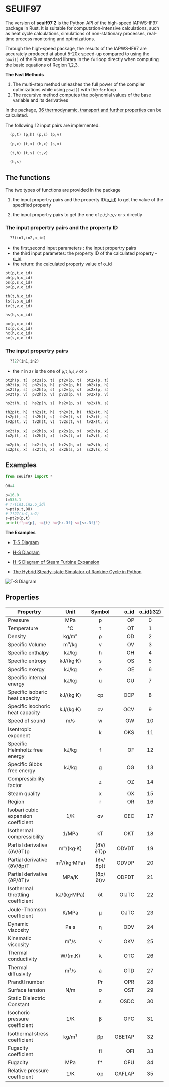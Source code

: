 # SEUIF97

The version of **seuif97 2**  is the Python API of the high-speed IAPWS-IF97 package in Rust. It is suitable for computation-intensive calculations, such as heat cycle calculations, simulations of non-stationary processes, real-time process monitoring and optimizations.   
 
Through the high-speed package, the results of the IAPWS-IF97 are accurately produced at about 5-20x speed-up compared to  using the `powi()` of the Rust standard library in the `for`loop directly when computing the basic equations of Region 1,2,3.

**The Fast Methods**

1. The multi-step method unleashes the full power of the compiler optimizations while using `powi()` with the `for` loop
2. The recursive  method computes the polynomial values of the base variable and its derivatives

In the package, [36 thermodynamic, transport and  further properties](#properties) can be calculated. 

The following 12 input pairs are implemented:

```txt
  (p,t) (p,h) (p,s) (p,v) 
  
  (p,x) (t,x) (h,x) (s,x) 

  (t,h) (t,s) (t,v) 

  (h,s)
```

## The functions 

The two types of functions are provided in the package

 1. the input propertry pairs and the property ID([o_id](#properties)) to get the value of the specified property

 2. the input propertry pairs to get the one of  `p`,`t`,`h`,`s`,`v` or `x` directly

### The input propertry pairs and the property ID 

```python 
  ??(in1,in2,o_id)
```

* the first,second input parameters : the input propertry pairs
* the third input parametes: the property ID of the calculated property - [o_id](#properties)
* the return: the calculated property value of o_id

```python
pt(p,t,o_id)
ph(p,h,o_id)
ps(p,s,o_id)
pv(p,v,o_id)

th(t,h,o_id)
ts(t,s,o_id)
tv(t,v,o_id)

hs(h,s,o_id)

px(p,x,o_id)
tx(p,x,o_id)
hx(h,x,o_id)
sx(s,x,o_id)
```

### The input propertry pairs 

```python 
  ??2?(in1,in2)
```

* the `?` in `2?` is the one of `p`,`t`,`h`,`s`,`v` or `x`

```python
pt2h(p, t)  pt2s(p, t)  pt2v(p, t)  pt2x(p, t)
ph2t(p, h)  ph2s(p, h)  ph2v(p, h)  ph2x(p, h)   
ps2t(p, s)  ps2h(p, s)  ps2v(p, s)  ps2x(p, s)  
pv2t(p, v)  pv2h(p, v)  pv2s(p, v)  pv2x(p, v)  

hs2t(h, s)  hs2p(h, s)  hs2v(p, s)  hs2x(h, s)    

th2p(t, h)  th2s(t, h)  th2v(t, h)  th2x(t, h)   
ts2p(t, s)  ts2h(t, s)  th2v(t, s)  ts2x(t, s)  
tv2p(t, v)  tv2h(t, v)  tv2s(t, v)  tv2x(t, v)  

px2t(p, x)  px2h(p, x)  px2s(p, x)  px2v(p, x)
tx2p(t, x)  tx2h(t, x)  tx2s(t, x)  tx2v(t, x)

hx2p(h, x)  hx2t(h, x)  hx2s(h, x)  hx2v(h, x)
sx2p(s, x)  sx2t(s, x)  sx2h(s, x)  sx2v(s, x)
```

## Examples

```python
from seuif97 import *

OH=4

p=16.0
t=535.1
# ??(in1,in2,o_id)
h=pt(p,t,OH)
# ??2?(in1,in2)
s=pt2s(p,t)
print(f"p={p}, t={t} h={h:.3f} s={s:.3f}")
```
**The Examples**

* [T-S Diagram](https://github.com/thermalogic/RustSEUIF97/blob/seuif97/demo_using_lib/Diagram_T-S.py)

* [H-S Diagram](https://github.com/thermalogic/RustSEUIF97/blob/seuif97/demo_using_lib/Diagram_H-S.py)

* [H-S Diagram of Steam Turbine Expansion](https://github.com/thermalogic/RustSEUIF97/blob/seuif97/demo_using_lib/Turbine_H-S.py)

* [The Hybrid Steady-state Simulator of Rankine Cycle in Python](https://github.com/thermalogic/PyRankine)

![T-S Diagram](https://github.com/thermalogic/RustSEUIF97/raw/seuif97/img/T-S.jpg)

## Properties

| Propertry                             |    Unit     | Symbol | o_id  | o_id(i32)|
| ------------------------------------- | :---------: |:------:|------:|:--------:|
| Pressure                              |     MPa     |      p |   OP  |       0  |
| Temperature                           |     °C      |      t |   OT  |       1  |
| Density                               |   kg/m³     |      ρ |   OD  |       2  |
| Specific Volume                       |   m³/kg     |      v |   OV  |       3  |
| Specific enthalpy                     |    kJ/kg    |      h |   OH  |       4  |
| Specific entropy                      |  kJ/(kg·K)  |      s |   OS  |       5  |
| Specific exergy                       |    kJ/kg    |      e |   OE  |       6  |
| Specific internal energy              |    kJ/kg    |      u |   OU  |       7  |
| Specific isobaric heat capacity       |  kJ/(kg·K)  |     cp |  OCP  |       8  |
| Specific isochoric heat capacity      |  kJ/(kg·K)  |     cv |  OCV  |       9  |
| Speed of sound                        |     m/s     |      w |   OW  |       10 |
| Isentropic exponent                   |             |     k  |  OKS  |       11 |
| Specific Helmholtz free energy        |    kJ/kg    |     f  |   OF  |       12 |
| Specific Gibbs free energy            |    kJ/kg    |     g  |   OG  |       13 |
| Compressibility factor                |             |     z  |   OZ  |       14 |
| Steam quality                         |             |     x  |   OX  |       15 |
| Region                                |             |     r  |   OR  |       16 |
| Isobari cubic expansion coefficient   |     1/K     |   ɑv   |  OEC  |       17 |
| Isothermal compressibility            |    1/MPa    |    kT  |  OKT  |       18 |
| Partial derivative (∂V/∂T)p           |  m³/(kg·K)  |(∂V/∂T)p| ODVDT |       19 |
| Partial derivative (∂V/∂p)T           | m³/(kg·MPa) |(∂v/∂p)t| ODVDP |       20 |
| Partial derivative (∂P/∂T)v           |    MPa/K    |(∂p/∂t)v| ODPDT |       21 |
| Isothermal throttling coefficient     | kJ/(kg·MPa) |   δt   | OIJTC |       22 |
| Joule-Thomson coefficient             |    K/MPa    |    μ   | OJTC  |       23 |
| Dynamic viscosity                     |   Pa·s      |    η   |  ODV  |       24 |
| Kinematic viscosity                   |    m²/s     |    ν   |  OKV  |       25 |
| Thermal conductivity                  |   W/(m.K)   |    λ   |  OTC  |       26 |
| Thermal diffusivity                   |    m²/s     |    a   |  OTD  |       27 |
| Prandtl number                        |             |    Pr  |  OPR  |       28 |
| Surface tension                       |    N/m      |    σ   |  OST  |       29 |
| Static Dielectric Constant            |             |    ε   | OSDC  |       30 |
| Isochoric pressure coefficient        |    1/K      |    β   | OPC   |       31 |
| Isothermal stress coefficient         |   kg/m³     |    βp  | OBETAP|       32 |
| Fugacity coefficient                  |             |    fi  |   OFI |       33 |
| Fugacity                              |     MPa     |     f* |   OFU |       34 |
| Relative pressure coefficient         |     1/K     |    αp  | OAFLAP|        35|







